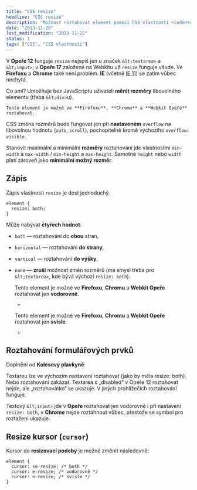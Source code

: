 ```yaml
---
title: "CSS resize"
headline: "CSS resize"
description: "Možnost roztahovat element pomocí CSS vlastnosti <code>resize</code>."
date: "2013-11-20"
last_modification: "2013-11-22"
status: 1
tags: ["CSS", "CSS vlastnosti"]
---
```


V **Opeře 12** funguje `resize` nejspíš jen u značek `&lt;textarea>` a ` &lt;input>`; v **Opeře 17** založené na Webkitu už `resize` funguje všude. Ve **Firefoxu** a **Chrome** také není problém. **IE** (včetně [IE 11](/ie11)) se zatím vůbec nechytá.

Co umí? Umožňuje bez JavaScriptu uživateli **měnit rozměry** libovolného elementu (třeba `&lt;div>`u).

    Tento element je možné ve **Firefoxu**, **Chromu** a **Webkit Opeře** roztahovat.

CSS změna rozměrů bude fungovat jen při **nastaveném** `overflow` na libovolnou hodnotu (`auto`, `scroll`), pochopitelně kromě výchozího `overflow: visible`.

Stanovit maximální a minimální **rozměry** roztahování jde vlastnostmi `min-width` a `max-width` / `min-height` a `max-height`. Samotné `height` nebo `width` platí zároveň jako **minimální možný rozměr**.

## Zápis

Zápis vlastnosti `resize` je dost jednoduchý.

```
element {
  resize: both;
}
```

Může nabývat **čtyřech hodnot**:

  - `both` — roztahování do **obou** stran,

  - `horizontal` — roztahování **do strany**,

  - `vertical` — roztahování **do výšky**,
  
  - `none` — **zruší** možnost změn rozměrů (má smysl třeba pro `&lt;textarea>`, kde bývá výchozí `resize: both`).

    Tento element je možné ve **Firefoxu**, **Chromu** a **Webkit Opeře** roztahovat jen **vodorovně**.

    ` ↔ `

    Tento element je možné ve **Firefoxu**, **Chromu** a **Webkit Opeře** roztahovat jen **svisle**.

    ` ↕ `

## Roztahování formulářových prvků

Doplnění od **Kolesovy plavkyně**:

  Textareu lze ve výchozím nastavení roztahovat (jako by měla resize: both).
  Nebo roztahování zakázat.
  Textarea s „disabled“ v Opeře 12 roztahovat nejde, ale „roztahovátko“ se ukazuje. V jiných prohlížečích roztahování funguje.

Textový `&lt;input>` jde v **Opeře** roztahovat jen vodorovně i při nastavení `resize: both`, v **Chrome** nejde roztáhnout vůbec, přestože se symbol pro roztažení ukazuje.

## Resize kursor (`cursor`)

Kursor do **resizovací podoby** je možné změnit následovně:

```
element {
  cursor: se-resize; /* both */
  cursor: e-resize; /* vodorovně */
  cursor: n-resize; /* svisle */
}
```